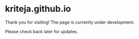# kriteja.github.io

Thank you for visiting! The page is currently under development.

Please check back later for updates.
